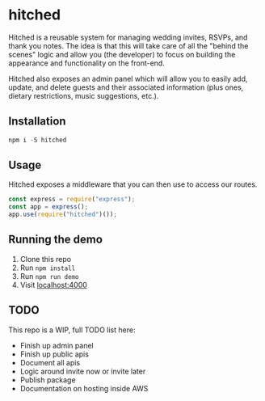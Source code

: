 # hitched

Hitched is a reusable system for managing wedding invites, RSVPs, and thank you notes. The idea is that this will take care of all the "behind the scenes" logic and allow you (the developer) to focus on building the appearance and functionality on the front-end.

Hitched also exposes an admin panel which will allow you to easily add, update, and delete guests and their associated information (plus ones, dietary restrictions, music suggestions, etc.).

## Installation

```js
npm i -S hitched
```

## Usage

Hitched exposes a middleware that you can then use to access our routes.

```js
const express = require("express");
const app = express();
app.use(require("hitched")());
```

## Running the demo

1. Clone this repo
2. Run `npm install`
3. Run `npm run demo`
4. Visit [localhost:4000](http://localhost:4000)

## TODO

This repo is a WIP, full TODO list here:

- Finish up admin panel
- Finish up public apis
- Document all apis
- Logic around invite now or invite later
- Publish package
- Documentation on hosting inside AWS
